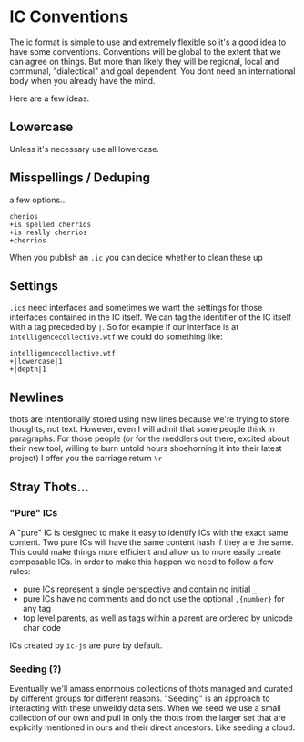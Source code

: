 # IC Conventions

The ic format is simple to use and extremely flexible so it's a good idea to have some conventions. Conventions will be global to the extent that we can agree on things. But more than likely they will be regional, local and communal, "dialectical" and goal dependent. You dont need an international body when you already have the mind. 

Here are a few ideas.

## Lowercase

Unless it's necessary use all lowercase.

## Misspellings / Deduping

a few options...

```
cherios
+is spelled cherrios
+is really cherrios
+cherrios
```

When you publish an `.ic` you can decide whether to clean these up

## Settings

`.ic`s need interfaces and sometimes we want the settings for those interfaces contained in the IC itself.  We can tag the identifier of the IC itself with a tag preceded by `|`. So for example if our interface is at `intelligencecollective.wtf` we could do something like:

```
intelligencecollective.wtf
+|lowercase|1
+|depth|1
```

## Newlines

thots are intentionally stored using new lines because we're trying to store thoughts, not text. However, even I will admit that some people think in paragraphs. For those people (or for the meddlers out there, excited about their new tool, willing to burn untold hours shoehorning it into their latest project) I offer you the carriage return `\r`

## Stray Thots...

### "Pure" ICs

A "pure" IC is designed to make it easy to identify ICs with the exact same content.  Two pure ICs will have the same content hash if they are the same. This could make things more efficient and allow us to more easily create composable ICs.  In order to make this happen we need to follow a few rules:

* pure ICs represent a single perspective and contain no initial `_`
* pure ICs have no comments and do not use the optional `,{number}` for any tag
* top level parents, as well as tags within a parent are ordered by unicode char code

ICs created by `ic-js` are pure by default.

### Seeding (?)

Eventually we'll amass enormous collections of thots managed and curated by different groups for different reasons.  "Seeding" is an approach to interacting with these unweildy data sets.  When we seed we use a small collection of our own and pull in only the thots from the larger set that are explicitly mentioned in ours and their direct ancestors. Like seeding a cloud.

